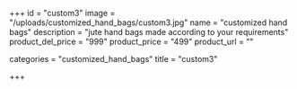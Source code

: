 +++
id = "custom3"
image = "/uploads/customized_hand_bags/custom3.jpg"
name = "customized hand bags"
description = "jute hand bags made according to your requirements"
product_del_price = "999"
product_price = "499"
product_url = ""

categories = "customized_hand_bags"
title = "custom3"

+++
